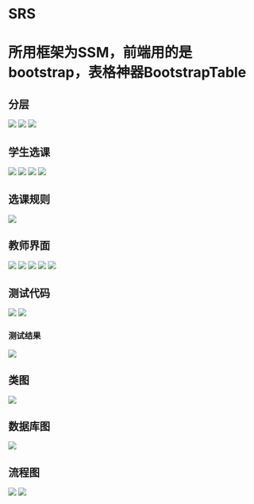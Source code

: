 # SRS
# 所用框架为SSM，前端用的是bootstrap，表格神器BootstrapTable
## 分层
![](分层1.png)
![](分层2.png)
![](分层3.png)
## 学生选课
![](学生中心界面课程表+成绩展示.png)
![](选课界面1.png)
![](选课界面2.png)
![](选课成功.png)
## 选课规则
![](判断规则.png)
## 教师界面
![](教师查看自己班次及学生界面.png)
![](老师中心.png)
![](添加课程.png)
![](修改课程.png)
![](添加删除修改班次.png)
## 测试代码
![](测试代码1.png)
![](测试代码2.png)
### 测试结果
![](测试结果.png)
## 类图
![](类图.png)
## 数据库图
![](数据库建模.jpg)
## 流程图
![](选课流程图.png)
![](查询成绩流程图.png)
